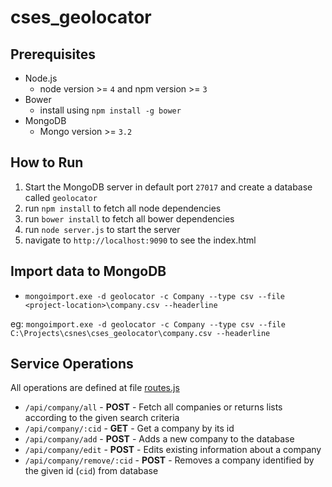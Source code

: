 # cses_geolocator

## Prerequisites
 * Node.js
   * node version >= `4` and npm version >= `3`
 * Bower
   * install using `npm install -g bower`
 * MongoDB
   * Mongo version >= `3.2`

## How to Run
 1. Start the MongoDB server in default port `27017` and create a database called `geolocator`
 1. run `npm install` to fetch all node dependencies
 2. run `bower install` to fetch all bower dependencies
 3. run `node server.js` to start the server
 4. navigate to `http://localhost:9090` to see the index.html

## Import data to MongoDB
 * `mongoimport.exe -d geolocator -c Company --type csv --file <project-location>\company.csv --headerline`
 
 eg: `mongoimport.exe -d geolocator -c Company --type csv --file C:\Projects\csnes\cses_geolocator\company.csv --headerline`

## Service Operations
  All operations are defined at file [routes.js](app/routes.js)

 * `/api/company/all` - __POST__ - Fetch all companies or returns lists according to the given search criteria
 * `/api/company/:cid` - __GET__ - Get a company by its id
 * `/api/company/add` - __POST__ - Adds a new company to the database
 * `/api/company/edit` - __POST__ - Edits existing information about a company
 * `/api/company/remove/:cid` - __POST__ - Removes a company identified by the given id (`cid`) from database
